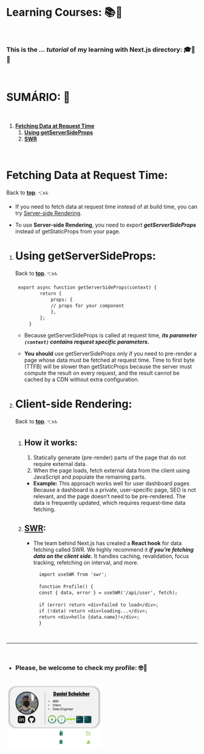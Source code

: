 # **Learning Courses:** :books::brain:

<br>

### This is the ***... tutorial*** of my learning with **Next.js directory**: :mortar_board::closed_book::robot:

<br>

# **SUMÁRIO:** :round_pushpin:

<br>

1. **[Fetching Data at Request Time](#fetching-data-at-request-time)**
    1. **[Using getServerSideProps](#using-getserversideprops)**
    1. **[SWR](#swr)**

<br>

# **Fetching Data at Request Time:**
Back to **[top](#learning-courses-booksbrain)**. :point_left::top:

- If you need to fetch data at request time instead of at build time, you can try [Server-side Rendering](https://nextjs.org/docs/basic-features/pages#server-side-rendering).

- To use **Server-side Rendering**, you need to export ***getServerSideProps*** instead of getStaticProps from your page.

1. # Using getServerSideProps:
    Back to **[top](#learning-courses-booksbrain)**. :point_left::top:

        export async function getServerSideProps(context) {
                return {
                    props: {
                    // props for your component
                    },
                };
            }

    - Because getServerSideProps is called at request time, ***its parameter ```(context)``` contains request specific parameters.***

    - **You should** use getServerSideProps only if you need to pre-render a page whose data must be fetched at request time. Time to first byte (TTFB) will be slower than getStaticProps because the server must compute the result on every request, and the result cannot be cached by a CDN without extra configuration.

2. # **Client-side Rendering:**
    Back to **[top](#learning-courses-booksbrain)**. :point_left::top:

    1. ## **How it works:**
        1. Statically generate (pre-render) parts of the page that do not require external data.
        2. When the page loads, fetch external data from the client using JavaScript and populate the remaining parts.

        - **Example:** 
            This approach works well for user dashboard pages Because a dashboard is a private, user-specific page, SEO is not relevant, and the page doesn’t need to be pre-rendered. The data is frequently updated, which requires request-time data fetching.

    2. ## **[SWR](https://swr.vercel.app/pt-BR):**
        - The team behind Next.js has created a **React hook** for data fetching called SWR. We highly recommend it ***if you’re fetching data on the client side.*** It handles caching, revalidation, focus tracking, refetching on interval, and more.

                import useSWR from 'swr';

                function Profile() {
                const { data, error } = useSWR('/api/user', fetch);

                if (error) return <div>failed to load</div>;
                if (!data) return <div>loading...</div>;
                return <div>hello {data.name}!</div>;
                }
        

<br>

***

<br>

- ### **Please, be welcome to check my profile:** :nerd_face::handshake:

<br>

<a href="https://github.com/DanScherr">
    <img src="./images/the-end-img.png" width="50%">
</a>